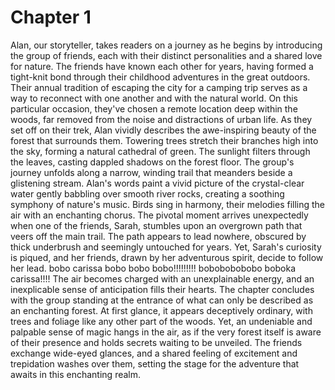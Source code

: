 # Chapter 1

Alan, our storyteller, takes readers on a journey as he begins by introducing the group of friends, each with their distinct personalities and a shared love for nature. 
The friends have known each other for years, having formed a tight-knit bond through their childhood adventures in the great outdoors. 
Their annual tradition of escaping the city for a camping trip serves as a way to reconnect with one another and with the natural world.
On this particular occasion, they've chosen a remote location deep within the woods, far removed from the noise and distractions of urban life. 
As they set off on their trek, Alan vividly describes the awe-inspiring beauty of the forest that surrounds them.
Towering trees stretch their branches high into the sky, forming a natural cathedral of green. 
The sunlight filters through the leaves, casting dappled shadows on the forest floor.
The group's journey unfolds along a narrow, winding trail that meanders beside a glistening stream. 
Alan's words paint a vivid picture of the crystal-clear water gently babbling over smooth river rocks, creating a soothing symphony of nature's music. 
Birds sing in harmony, their melodies filling the air with an enchanting chorus.
The pivotal moment arrives unexpectedly when one of the friends, Sarah, stumbles upon an overgrown path that veers off the main trail. 
The path appears to lead nowhere, obscured by thick underbrush and seemingly untouched for years. 
Yet, Sarah's curiosity is piqued, and her friends, drawn by her adventurous spirit, decide to follow her lead.
bobo carissa bobo bobo bobo!!!!!!!!! bobobobobobo boboka carissa!!!!
The air becomes charged with an unexplainable energy, and an inexplicable sense of anticipation fills their hearts. 
The chapter concludes with the group standing at the entrance of what can only be described as an enchanting forest. At first glance, it appears deceptively ordinary, with trees and foliage like any other part of the woods. 
Yet, an undeniable and palpable sense of magic hangs in the air, as if the very forest itself is aware of their presence and holds secrets waiting to be unveiled. 
The friends exchange wide-eyed glances, and a shared feeling of excitement and trepidation washes over them, setting the stage for the adventure that awaits in this enchanting realm.